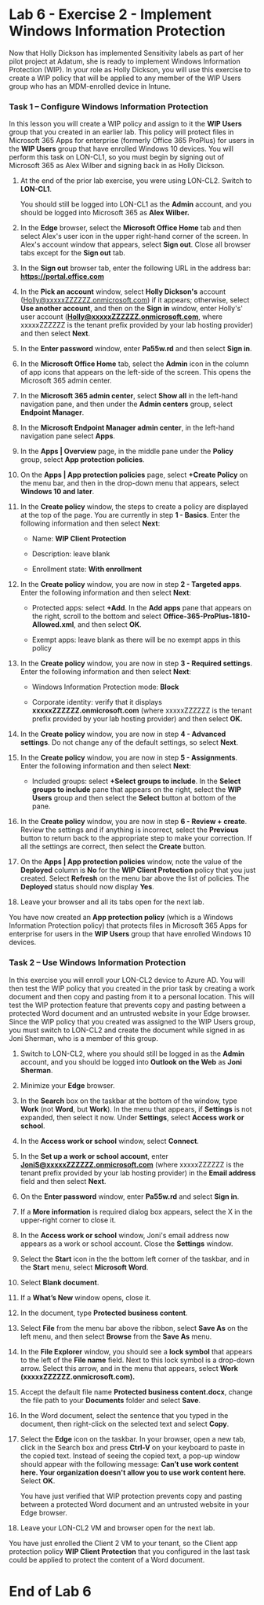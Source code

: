 # Lab 6 - Exercise 2 - Implement Windows Information Protection  

Now that Holly Dickson has implemented Sensitivity labels as part of her pilot project at Adatum, she is ready to implement Windows Information Protection (WIP). In your role as Holly Dickson, you will use this exercise to create a WIP policy that will be applied to any member of the WIP Users group who has an MDM-enrolled device in Intune.

### Task 1 – Configure Windows Information Protection

In this lesson you will create a WIP policy and assign to it the **WIP Users** group that you created in an earlier lab. This policy will protect files in Microsoft 365 Apps for enterprise (formerly Office 365 ProPlus) for users in the **WIP Users** group that have enrolled Windows 10 devices. You will perform this task on LON-CL1, so you must begin by signing out of Microsoft 365 as Alex Wilber and signing back in as Holly Dickson.

1. At the end of the prior lab exercise, you were using LON-CL2. Switch to **LON-CL1**. <br/>

	You should still be logged into LON-CL1 as the **Admin** account, and you should be logged into Microsoft 365 as **Alex Wilber.** 
	
2. In the **Edge** browser, select the **Microsoft Office Home** tab and then select Alex's user icon in the upper right-hand corner of the screen. In Alex's account window that appears, select **Sign out**. Close all browser tabs except for the **Sign out** tab.

3. In the **Sign out** browser tab, enter the following URL in the address bar: **https://portal.office.com**

4. In the **Pick an account** window, select **Holly Dickson's** account (Holly@xxxxxZZZZZZ.onmicrosoft.com) if it appears; otherwise, select **Use another account**, and then on the **Sign in** window, enter Holly's' user account (**Holly@xxxxxZZZZZZ.onmicrosoft.com**, where xxxxxZZZZZZ is the tenant prefix provided by your lab hosting provider) and then select **Next**.

5. In the **Enter password** window, enter **Pa55w.rd** and then select **Sign in**.

6. In the **Microsoft Office Home** tab, select the **Admin** icon in the column of app icons that appears on the left-side of the screen. This opens the Microsoft 365 admin center. 

7. In the **Microsoft 365 admin center**, select **Show all** in the left-hand navigation pane, and then under the **Admin centers** group, select **Endpoint Manager**.

8. In the **Microsoft Endpoint Manager admin center**, in the left-hand navigation pane select **Apps**.

9. In the **Apps | Overview** page, in the middle pane under the **Policy** group, select **App protection policies**.

10. On the **Apps | App protection policies** page, select **+Create Policy** on the menu bar, and then in the drop-down menu that appears, select **Windows 10 and later**.

11. In the **Create policy** window, the steps to create a policy are displayed at the top of the page. You are currently in step **1 - Basics**. Enter the following information and then select **Next**:

	- Name: **WIP Client Protection**

	- Description: leave blank

	- Enrollment state: **With enrollment**

12. In the **Create policy** window, you are now in step **2 - Targeted apps**. Enter the following information and then select **Next**:

	- Protected apps: select **+Add**. In the **Add apps** pane that appears on the right, scroll to the bottom and select **Office-365-ProPlus-1810-Allowed.xml**, and then select **OK**. 

	- Exempt apps: leave blank as there will be no exempt apps in this policy

13. In the **Create policy** window, you are now in step **3 - Required settings**. Enter the following information and then select **Next**:

	- Windows Information Protection mode: **Block**
	
	- Corporate identity: verify that it displays **xxxxxZZZZZZ.onmicrosoft.com** (where xxxxxZZZZZZ is the tenant prefix provided by your lab hosting provider) and then select **OK.**

14. In the **Create policy** window, you are now in step **4 - Advanced settings**. Do not change any of the default settings, so select **Next**.

15. In the **Create policy** window, you are now in step **5 - Assignments**. Enter the following information and then select **Next**:

	- Included groups: select **+Select groups to include**. In the **Select groups to include** pane that appears on the right, select the **WIP Users** group and then select the **Select** button at bottom of the pane.

16. In the **Create policy** window, you are now in step **6 - Review + create**. Review the settings and if anything is incorrect, select the **Previous** button to return back to the appropriate step to make your correction. If all the settings are correct, then select the **Create** button.

17. On the **Apps | App protection policies** window, note the value of the **Deployed** column is **No** for the **WIP Client Protection** policy that you just created. Select **Refresh** on the menu bar above the list of policies. The **Deployed** status should now display **Yes**.

18. Leave your browser and all its tabs open for the next lab.

You have now created an **App protection policy** (which is a Windows Information Protection policy) that protects files in Microsoft 365 Apps for enterprise for users in the **WIP Users** group that have enrolled Windows 10 devices.


### Task 2 – Use Windows Information Protection

In this exercise you will enroll your LON-CL2 device to Azure AD. You will then test the WIP policy that you created in the prior task by creating a work document and then copy and pasting from it to a personal location. This will test the WIP protection feature that prevents copy and pasting between a protected Word document and an untrusted website in your Edge browser. Since the WIP policy that you created was assigned to the WIP Users group, you must switch to LON-CL2 and create the document while signed in as Joni Sherman, who is a member of this group.

1. Switch to LON-CL2, where you should still be logged in as the **Admin** account, and you should be logged into **Outlook on the Web** as **Joni Sherman**. 

2. Minimize your **Edge** browser.

3. In the **Search** box on the taskbar at the bottom of the window, type **Work** (not **Word**, but **Work**). In the menu that appears, if **Settings** is not expanded, then select it now. Under **Settings**, select **Access work or school**.

4. In the **Access work or school** window, select **Connect**.

5. In the **Set up a work or school account**, enter **JoniS@xxxxxZZZZZZ.onmicrosoft.com** (where xxxxxZZZZZZ is the tenant prefix provided by your lab hosting provider) in the **Email address** field and then select **Next**.

6. On the **Enter password** window, enter **Pa55w.rd** and select **Sign in**.

7. If a **More information** is required dialog box appears, select the X in the upper-right corner to close it.

8. In the **Access work or school** window, Joni's email address now appears as a work or school account. Close the **Settings** window.

7. Select the **Start** icon in the the bottom left corner of the taskbar, and in the **Start** menu, select **Microsoft Word**. 

8. Select **Blank document**.

9. If a **What’s New** window opens, close it.

10. In the document, type **Protected business content**.

11. Select **File** from the menu bar above the ribbon, select **Save As** on the left menu, and then select **Browse** from the **Save As** menu.

12. In the **File Explorer** window, you should see a **lock symbol** that appears to the left of the **File name** field. Next to this lock symbol is a drop-down arrow. Select this arrow, and in the menu that appears, select **Work (xxxxxZZZZZZ.onmicrosoft.com).**

13. Accept the default file name **Protected business content.docx**, change the file path to your **Documents** folder and select **Save**.

14. In the Word document, select the sentence that you typed in the document, then right-click on the selected text and select **Copy**.

15. Select the **Edge** icon on the taskbar. In your browser, open a new tab, click in the Search box and press **Ctrl-V** on your keyboard to paste in the copied text. Instead of seeing the copied text, a pop-up window should appear with the following message: **Can’t use work content here. Your organization doesn't allow you to use work content here.** Select **OK**.

	You have just verified that WIP protection prevents copy and pasting between a protected Word document and an untrusted website in your Edge browser.

16. Leave your LON-CL2 VM and browser open for the next lab.

You have just enrolled the Client 2 VM to your tenant, so the Client app protection policy **WIP Client Protection** that you configured in the last task could be applied to protect the content of a Word document.


# End of Lab 6
